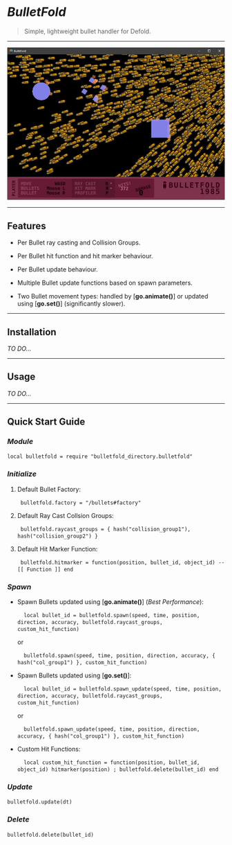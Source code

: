 # ***BulletFold***

> Simple, lightweight bullet handler for Defold.

-----

![BulletFold Demo](example/gfx/bulletfold_demo.jpg "BulletFold Demo")

-----

## **Features**

- Per Bullet ray casting and Collision Groups.

- Per Bullet hit function and hit marker behaviour.

- Per Bullet update behaviour.

- Multiple Bullet update functions based on spawn parameters.

- Two Bullet movement types: handled by [**go.animate()**] or updated using [**go.set()**] (significantly slower).

-----

## **Installation**

*TO DO...*

-----

## **Usage**

*TO DO...*

-----

## **Quick Start Guide**

### *Module*

    local bulletfold = require "bulletfold_directory.bulletfold"

### *Initialize*

1. Default Bullet Factory:

        bulletfold.factory = "/bullets#factory"

2. Default Ray Cast Collsion Groups:

        bulletfold.raycast_groups = { hash("collision_group1"), hash("collision_group2") }

3. Default Hit Marker Function:

        bulletfold.hitmarker = function(position, bullet_id, object_id) --[[ Function ]] end

### *Spawn*

- Spawn Bullets updated using [**go.animate()**] (*Best Performance*):

        local bullet_id = bulletfold.spawn(speed, time, position, direction, accuracy, bulletfold.raycast_groups, custom_hit_function)

    or

        bulletfold.spawn(speed, time, position, direction, accuracy, { hash("col_group1") }, custom_hit_function)

- Spawn Bullets updated using [**go.set()**]:

        local bullet_id = bulletfold.spawn_update(speed, time, position, direction, accuracy, bulletfold.raycast_groups, custom_hit_function)

    or

        bulletfold.spawn_update(speed, time, position, direction, accuracy, { hash("col_group1") }, custom_hit_function)

- Custom Hit Functions:

        local custom_hit_function = function(position, bullet_id, object_id) hitmarker(position) ; bulletfold.delete(bullet_id) end

### *Update*

    bulletfold.update(dt)

### *Delete*

    bulletfold.delete(bullet_id)
